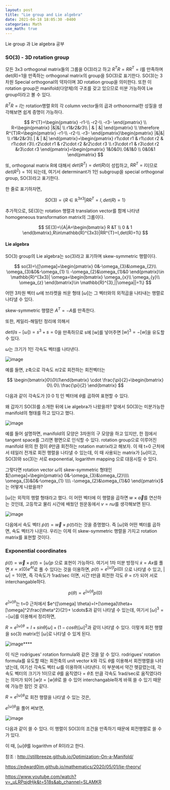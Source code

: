 ```yaml
---
layout: post
title: "Lie group and Lie algebra"
date: 2021-04-18 18:05:30 -0400
categories: Math
use_math: true
---
```


Lie group 과 Lie algebra 공부

### SO(3) - 3D rotation group

모든 3x3 orthogonal matrix들의 그룹을 O(3)라고 하고 $R^{T}R=RR^{T}=I$를 만족하며 det(R)=1을 만족하는 orthogonal matrix의 group을 SO(3)로 표기한다. SO(3)는 3차원 Special orthogonal의 약자이며 3D rotation group을 의미한다.  또한 이 rotation group은 manifold(다양체)의 구조를 갖고 있으므로 미분 가능하여 Lie group이라고 볼 수 있다.  

$R^{T}R=I$는 rotation행렬 R의 각 column vector들의 곱과 orthonormal한 성질을 생각해보면 쉽게 증명이 가능하다.


$$
R^{T}=\begin{pmatrix}
-r1-\\ 
-r2-\\ 
-r3-
\end{pmatrix} \\
R=\begin{pmatrix}
|&|&| \\ 
r1&r2&r3\\
| & |  &| 
\end{pmatrix}
\\ \therefore R^{T}R=\begin{pmatrix}
-r1-\\ 
-r2-\\ 
-r3-
\end{pmatrix}\begin{pmatrix}
|&|&| \\ 
r1&r2&r3\\
| & |  &| 
\end{pmatrix}=\begin{pmatrix}
r1\cdot r1 & r1\cdot r2 & r1\cdot r3\\ 
r2\cdot r1 & r2\cdot r2 &r2\cdot r3 \\ 
r3\cdot r1 & r3\cdot r2 &r3\cdot r3 
\end{pmatrix}=\begin{pmatrix}
1&0&0\\ 
0&1&0 \\ 
0&0&1 
\end{pmatrix}
$$




또, orthogonal matrix R에 대해서 $det(R^{T})=det(R)$이 성립하고, $RR^{T}=I$이므로 $det(R^{2})=1$이 되는데, 여기서 determinant가 1인 subgroup을 special orthogonal group, SO(3)라고 표기한다.

한 줄로 표기하자면,


$$
SO(3)=\{R\in \mathbb{R}^{3x3}|RR^{T}=I,det(R)=1\}
$$



추가적으로, SE(3)는 rotation 행렬과 translation vector를 함께 나타낸 homogeneous transformation matrix의 그룹이다.


$$
SE(3)=\{A|A=\begin{bmatrix}
R &T \\ 
0 & 1
\end{bmatrix},R\in\mathbb{R}^{3x3}|RR^{T}=I,det(R)=1\}
$$



#### Lie algebra

SO(3) group의 Lie algebra는 so(3)라고 표기하며 skew-symmetric 행렬이다. 


$$
so(3)=\{[\omega]=\begin{pmatrix}
0&-\omega_{3}&\omega_{2}\\ 
\omega_{3}&0&-\omega_{1} \\ 
-\omega_{2}&\omega_{1}&0 
\end{pmatrix}\in \mathbb{R}^{3x3}| \omega=\begin{bmatrix}
\omega_{x}\\
\omega_{y}\\
\omega_{z}
\end{bmatrix}\in \mathbb{R}^{3},||\omega||=1\}
$$


어떤 3차원 벡터 $\omega$에 브라켓을 씌운 형태 [$\omega$]는 그 벡터와의 외적곱을 나타내는 행렬로 나타낼 수 있다.

skew-symmetric 행렬은 $A^{T}=-A$를 만족한다.

또한, 케일리-해밀턴 정리에 의해서

$det(Is-[\omega])=s^3+s=0$을 만족하므로 s에 [w]를 넣어주면 $[w]^3=-[w]$을 유도할 수 있다.



$\omega$는 크기가 1인 각속도 벡터를 나타낸다.

![image](https://user-images.githubusercontent.com/67038853/115180943-bcdc4400-a111-11eb-9385-19f88f7d453b.png)



예를 들면, z축으로 각속도 $\pi/2$로 회전하는 회전벡터는


$$
\begin{bmatrix}0\\0\\1\end{bmatrix} \cdot \frac{\pi}{2}=\begin{bmatrix}
0\\ 
0\\ 
\frac{\pi}{2}
\end{bmatrix}
$$


다음과 같이 각속도가 [0 0 1] 인 벡터에 $\theta$를 곱하여 표현할 수 있다. 



왜 갑자기 SO(3)를 소개한 뒤에 Lie algebra가 나왔을까? 앞에서 SO(3)는 미분가능한 manifold의 형태를 하고 있다고 했다. 

![image](https://user-images.githubusercontent.com/67038853/115179245-d7acb980-a10d-11eb-829b-873f1ec2cef0.png)

예를 들어 설명하면, manifold의 모양은 3차원의 구 모양을 하고 있지만, 한 점에서 tangent space를 그리면 평면으로 인식할 수 있다. rotation group으로 이루어진 manifold 위의 한 점이 $\theta$만큼 회전하는 rotation matrix라고 해보자. 이 때 t=0 근처에서 테일러 전개로 회전 행렬을 나타낼 수 있는데, 이 때 사용되는 matrix가 $[\omega]$이고, SO(3)와 so(3)는 서로 exponential, logarithm mapping 으로 대응시킬 수 있다. 



그렇다면 rotation vector $\omega$의 skew-symmetric 형태인 $[\omega]=\begin{pmatrix}
0&-\omega_{3}&\omega_{2}\\\\ 
\omega_{3}&0&-\omega_{1} \\\\ 
-\omega_{2}&\omega_{1}&0 
\end{pmatrix}$ 는 어떻게 나왔을까?

$[\omega]$는 외적의 행렬 형태라고 했다. 이 어떤 벡터에 이 행렬을 곱하면 $w\times\vec{a}$를 연산하는 것인데, 고등학교 물리 시간에 배웠던 원운동에서 $v=r\omega$를 생각해보면 된다.

![image](https://user-images.githubusercontent.com/67038853/115186339-793b0780-a11c-11eb-8522-f1df7a4aeb34.png)

다음에서 속도 벡터 $\dot{p}(t)=\vec{w}\times p(t)$라는 것을 증명했다. 즉 $[\omega]$와 어떤 벡터를 곱하면, 속도 벡터가 나온다. 우리는 이제 이 skew-symmetric 행렬을 가지고 rotation matrix를 표현할 것이다.



### Exponential coordinates

  $\dot{p}(t)=\vec{w}\times p(t)=[\omega]p$ 으로 표현이 가능하다. 여기서 1차 미분 방정식 $\dot{x}=Ax$를 풀면 $x=x(0)e^{At}$로 풀 수 있다는 것을 이용하면, $p(t)=e^{[\omega] t}p(0)$  으로 나타낼 수 있고, $|\omega|=1$이면, 즉 각속도가 1rad/sec 이면, 시간 t만큼 회전한 각도 $\theta=t$가 되어 서로 interchangable하다. 



$$
p(\theta)=e^{[\omega] \theta}p(0)
$$



$e^{[\omega] \theta}$는 t=0 근처에서 $e^{[\omega] \theta}=I+[\omega]\theta+[\omega]^2\frac{\theta^2}{2!}+ \cdots$과 같이 나타낼 수 있는데, 여기서 $[\omega]^3=-[\omega]$를 이용해서 정리하면,

$R=e^{[\omega] \theta}=I+sin\theta[\omega]+(1-cos\theta)[\omega]^2$과 같이 나타낼 수 있다. 이렇게 회전 행렬을 so(3) matrix인 $[\omega]$로 나타낼 수 있게 된다. 

![image](https://user-images.githubusercontent.com/67038853/115198053-9d064980-a12c-11eb-9f77-ed892caf43a6.png)****



이 식은 rodrigues' rotation formula와 같은 것을 알 수 있다. rodrigues' rotation formula를 유도할 때는 회전축의 unit vector k와 각도 $\theta$를 이용해서 회전행렬을 나타냈는데, 여기선 각속도 벡터 $\omega$를 이용하여 나타낸다. 이 부분에서 약간 헷갈렸는데, 각속도 벡터의 크기가 1이므로 $\theta$를 움직였다 = $\theta$초 만큼 각속도 1rad/sec로 움직였다라는 의미가 되어 $[w]t=[w]\theta$로 쓸 수 있어  interchangable하게 바꿔 쓸 수 있기 때문에 가능한 점인 것 같다.



$R=e^{[\omega] \theta}$로 회전 행렬을 나타낼 수 있는 것은,

$e^{[\omega] \theta}$을 풀어 써보면, 



![image](https://user-images.githubusercontent.com/67038853/115193576-4f3b1280-a127-11eb-8b79-23dabbd788b7.png)



다음과 같이 쓸 수 있다. 이 행렬이 SO(3)의 조건을 만족하기 때문에 회전행렬로 쓸 수가 있다. 

이 때, $[\omega]\theta$를 logarithm of R이라고 한다. 









참조 : <http://stillbreeze.github.io/Optimization-On-a-Manifold/>

<https://edward0im.github.io/mathematics/2020/05/01/lie-theory/>

<https://www.youtube.com/watch?v=_uLRPqjdHjk&t=518s&ab_channel=SLAMKR>